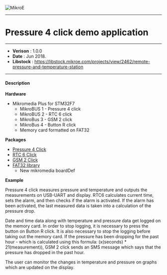 ![MikroE](http://www.mikroe.com/img/designs/beta/logo_small.png)

---

# Pressure 4 click demo application

---

- **Verison**     : 1.0.0
- **Date**        : Jun 2018.
- **Libstock**    : https://libstock.mikroe.com/projects/view/2462/remote-pressure-and-temperature-station

---

#### Description

**Hardware**

- Mikromedia Plus for STM32F7
  + MikroBUS 1 - Pressure 4 click
  + MikroBUS 2 - RTC 6 click
  + MikroBus 3 - GSM 2 click
  + MikroBus 4 - Button R click
  + Memory card formatted on FAT32 

**Packages**

- [Pressure 4 Click](https://libstock.mikroe.com/projects/view/2380/pressure-4-click)
- [RTC 6 Click](https://libstock.mikroe.com/projects/view/2459/rtc-6-click)
- [GSM 2 Click](https://libstock.mikroe.com/projects/view/535/gsm-2-click)
- [FAT32 library](https://libstock.mikroe.com/projects/view/108/fat32-library)
  + New mikromedia boardDef

**Example**

Pressure 4 click measures pressure and temperature and outputs the measurements on USB-UART and display.
RTC6 calculates current time, sets the alarm, and then checks if the alarm is activated.
If the alarm has been activated, the last measured data is taken into a calculation of the pressure drop.

Date and time data along with temperature and pressure data get logged on the memory card.
In order to stop logging, it is necessary to press the button on Button R click.
It is also necessary to stop the logging before taking out the memory card.
If the pressure has been dropping for the past hour - which is calculated using this formula: 
(x(seconds) * 21(measurement)), GSM 2 click sends an SMS message which says that the pressure has dropped in the past hour.

The user can monitor the changes in temperature and pressure on graphs which are updated on the display.




 



